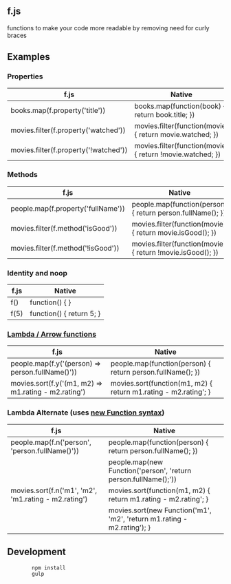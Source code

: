## f.js

functions to make your code more readable by removing need for curly braces

## Examples

### Properties

| f.js                                      | Native 		                                            |  
| ----                                      | -----------------                                         |  
| books.map(f.property('title'))            | books.map(function(book) { return book.title; })          |  
| movies.filter(f.property('watched'))      | movies.filter(function(movie) { return movie.watched; })  |  
| movies.filter(f.property('!watched'))     | movies.filter(function(movie) { return !movie.watched; }) |  

### Methods

| f.js                                      | Native 		                                             |  
| ----                                      | -----------------                                          |  
| people.map(f.property('fullName'))        | people.map(function(person) { return person.fullName(); }) |  
| movies.filter(f.method('isGood'))         | movies.filter(function(movie) { return movie.isGood(); })  |  
| movies.filter(f.method('!isGood'))        | movies.filter(function(movie) { return !movie.isGood(); }) |  

### Identity and noop

| f.js      | Native 		            |
| ----      | -----------------         |
| f()       | function() {  }           |
| f(5)      | function() { return 5; }  |

### [Lambda / Arrow functions](https://developer.mozilla.org/en-US/docs/Web/JavaScript/Reference/arrow_functions)

| f.js                                                  | Native 		                                                  |  
| ----                                                  | -----------------                                               |  
| people.map(f.y('(person) => person.fullName()'))      | people.map(function(person) { return person.fullName(); })      |  
| movies.sort(f.y('(m1, m2) => m1.rating - m2.rating')  | movies.sort(function(m1, m2) { return m1.rating - m2.rating'; } |  

### Lambda Alternate (uses [new Function syntax](https://developer.mozilla.org/en-US/docs/Web/JavaScript/Reference/Global_Objects/Function))

| f.js                                                  | Native 		                                                  		  |  
| ----                                                  | -----------------                                               		  |  
| people.map(f.n('person', 'person.fullName()'))        | people.map(function(person) { return person.fullName(); })      		  |  
| 														| people.map(new Function('person', 'return person.fullName();')) 		  |  
| movies.sort(f.n('m1', 'm2', 'm1.rating - m2.rating')  | movies.sort(function(m1, m2) { return m1.rating - m2.rating'; } 		  |  
|														| movies.sort(new Function('m1', 'm2', 'return m1.rating - m2.rating'); } |

## Development

			npm install
			gulp
